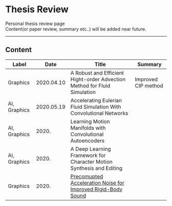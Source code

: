 # Thesis Review  

Personal thesis review page    
Content(or paper review, summary etc..) will be added near future. 

---

## Content

| Label | Date | Title | Summary |  
|---|---|---|---|  
| Graphics | 2020.04.10 | A Robust and Efficient Hight-order Advection Method for Fluid Simulation | Improved CIP method | 
| AI, Graphics | 2020.05.19 | Accelerating Eulerian Fluid Simulation With Convolutional Networks ||
| AI, Graphics | 2020. | Learning Motion Manifolds with Convolutional Autoencoders ||
| AI, Graphics | 2020. | A Deep Learning Framework for Character Motion Synthesis and Editing ||
| Graphics | 2020. | [Precomupted Acceleration Noise for Improved Rigid-Body Sound](http://graphics.stanford.edu/courses/cs448z/stuff/PAN_typoFix.pdf) ||
